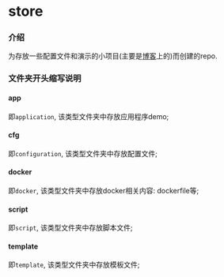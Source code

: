 # store

### 介绍
为存放一些配置文件和演示的小项目(主要是[博客](https://blog.safeandsound.cn)上的)而创建的repo.

### 文件夹开头缩写说明
#### app
即`application`, 该类型文件夹中存放应用程序demo;

#### cfg
即`configuration`, 该类型文件夹中存放配置文件;

#### docker
即`docker`, 该类型文件夹中存放docker相关内容: dockerfile等;

#### script
即`script`, 该类型文件夹中存放脚本文件;

#### template
即`template`, 该类型文件夹中存放模板文件;